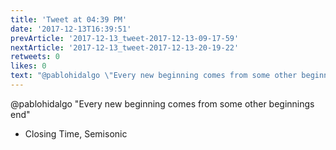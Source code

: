 ```yaml
---
title: 'Tweet at 04:39 PM'
date: '2017-12-13T16:39:51'
prevArticle: '2017-12-13_tweet-2017-12-13-09-17-59'
nextArticle: '2017-12-13_tweet-2017-12-13-20-19-22'
retweets: 0
likes: 0
text: "@pablohidalgo \"Every new beginning comes from some other beginnings end\" - Closing Time, Semisonic"
---
```

@pablohidalgo "Every new beginning comes from some other beginnings end"
- Closing Time, Semisonic